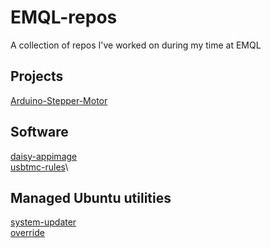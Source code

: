 # EMQL-repos
A collection of repos I've worked on during my time at EMQL

## Projects
[Arduino-Stepper-Motor](https://github.com/FarisRedza/Arduino_Stepper_Motor)

## Software
[daisy-appimage](https://github.com/FarisRedza/daisy-appimage)\
[usbtmc-rules](https://github.com/FarisRedza/usbtmc-rules)\

## Managed Ubuntu utilities
[system-updater](https://github.com/FarisRedza/system-updater)\
[override](https://github.com/FarisRedza/override)
